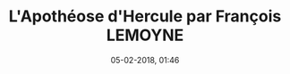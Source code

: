 ---
title: L'Apothéose d'Hercule par François LEMOYNE
titleone: L'Apothéose d'Hercule
menu: hercule
created: 26-10-2017, 15:25
date: 05-02-2018, 01:46
modified: 01-03-2018, 13:06
itempage: Article
taxonomy:
   category: [docs, fr]
content:
    items:
       '@taxonomy':
         category: [hercule, fr]
    order:
        by: default
        dir: asc
    limit: 1
    pagination: true
metadata:
    description: "présentation du texte paru dans le Mercure de France à l'occasion de l'inauguration du plafond du Salon d'Hercule du Château de Versailles, « l'Apothéose d'Hercule » par Louis XV le 26 septembre 1736 probablement écrit par le peintre François Lemoyne."
    keywords: "Palais de Versailles, Versailles, Château de Versailles, Louis 15, Louis XV, François Lemoyne, François Le Moine, Salon d'Hercule, Apothéose d'Hercule"
    image: hercule_700x448.jpg
    image_width: 700
    image_height: 448
    image_title: "François Lemoyne, Détail de « l'Apothéose d'Hercule », Salon d'Hercule, Château de Versailles"
    image_legend: "Jupiter présente Hébé, Déesse de la Jeunesse, conduite par l'Hymen à Hercule"
    'twitter:card' : summary
significantlinks: ["https://fr.wikipedia.org/wiki/Louis_XV", "https://fr.wikipedia.org/wiki/François_Lemoyne"]
specialty: ["Histoire de France", "Mythologie", "Culure de la cour de France", "Palais de Versailles", "Château de Versailles", "François Lemoyne", "François Le Moine", "Apothéose d'Hercule", "Salon d'Hercule"]
shortcode-core:
   active: true
sitemap:
   changefreq: daily
   priority: 0.6
---